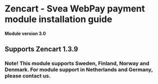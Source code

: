 # Zencart - Svea WebPay payment module installation guide
#### Module version 3.0

## Supports Zencart 1.3.9

### Note! This module supports Sweden, Finland, Norway and Denmark. For module support in Netherlands and Germany, please contact us.
